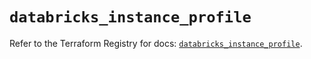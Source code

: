 # `databricks_instance_profile`

Refer to the Terraform Registry for docs: [`databricks_instance_profile`](https://registry.terraform.io/providers/databricks/databricks/1.77.0/docs/resources/instance_profile).
